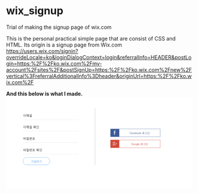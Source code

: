 # wix_signup
Trial of making the signup page of wix.com

This is the personal practical simple page that are consist of CSS and HTML.
Its origin is a signup page from Wix.com
https://users.wix.com/signin?overrideLocale=ko&loginDialogContext=login&referralInfo=HEADER&postLogin=https:%2F%2Fko.wix.com%2Fmy-account%2Fsites%2F&postSignUp=https:%2F%2Fko.wix.com%2Fnew%2Fvertical%3FreferralAdditionalInfo%3Dheader&originUrl=https:%2F%2Fko.wix.com%2F

<b>And this below is what I made.</b><br />
![로그인화면](./screenshot.PNG) 
